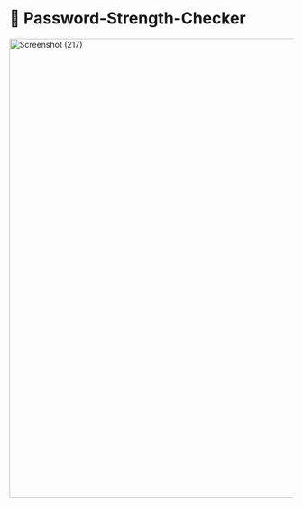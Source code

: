 # 🔐 Password-Strength-Checker

<img width="1751" height="813" alt="Screenshot (217)" src="https://github.com/user-attachments/assets/b75a4c25-1e70-42e4-a0fd-727bb645130d" />
